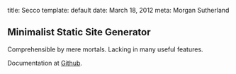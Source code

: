 title: Secco
template: default
date: March 18, 2012
meta: Morgan Sutherland


## Minimalist Static Site Generator

Comprehensible by mere mortals. Lacking in many useful features.

Documentation at [Github](http://github.com/msutherl/secco).
